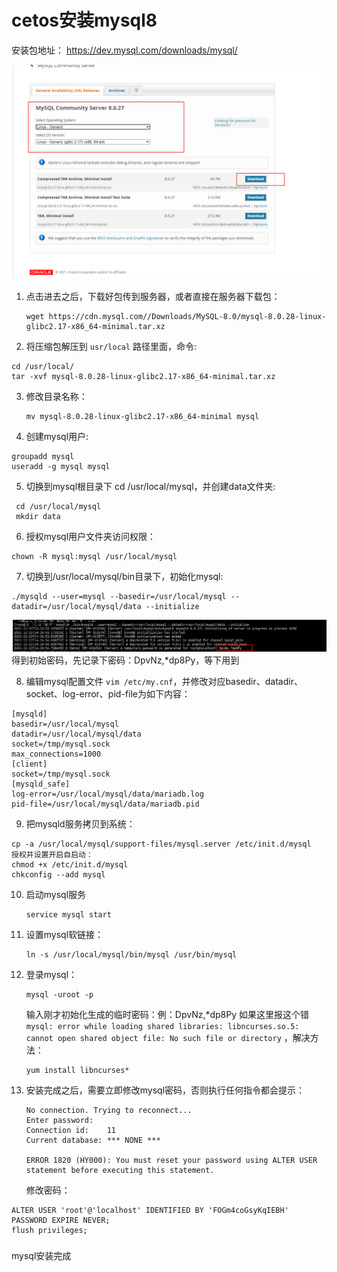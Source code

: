 # cetos安装mysql8
安装包地址： https://dev.mysql.com/downloads/mysql/

![image](../images/gpMHPRKF2ufx7kIW6cFNqhgHx5rt7LiE6uEbndIOSQU.png)

1. 点击进去之后，下载好包传到服务器，或者直接在服务器下载包：

   ``````
   wget https://cdn.mysql.com//Downloads/MySQL-8.0/mysql-8.0.28-linux-glibc2.17-x86_64-minimal.tar.xz
   ``````

2. 将压缩包解压到 `usr/local` 路径里面，命令:   

  `````
  cd /usr/local/
  tar -xvf mysql-8.0.28-linux-glibc2.17-x86_64-minimal.tar.xz
  `````

3. 修改目录名称： 

   ````
   mv mysql-8.0.28-linux-glibc2.17-x86_64-minimal mysql
   ````

4. 创建mysql用户:

  ```
  groupadd mysql
  useradd -g mysql mysql
  ```

5. 切换到mysql根目录下 cd /usr/local/mysql，并创建data文件夹:

  ````
   cd /usr/local/mysql
   mkdir data
  ````

6. 授权mysql用户文件夹访问权限：

  ````
  chown -R mysql:mysql /usr/local/mysql
  ````

7. 切换到/usr/local/mysql/bin目录下，初始化mysql:

  ````
  ./mysqld --user=mysql --basedir=/usr/local/mysql --datadir=/usr/local/mysql/data --initialize
  ````

![image](../images/62rfspFoirKElFenRNJPaiDeFIHz5k9ygizbEI6-7xQ.png)
	得到初始密码，先记录下密码：DpvNz,\*dp8Py，等下用到

8. 编辑mysql配置文件 `vim /etc/my.cnf`，并修改对应basedir、datadir、socket、log-error、pid-file为如下内容：

```Plain Text
[mysqld]
basedir=/usr/local/mysql
datadir=/usr/local/mysql/data
socket=/tmp/mysql.sock
max_connections=1000
[client]
socket=/tmp/mysql.sock
[mysqld_safe]
log-error=/usr/local/mysql/data/mariadb.log
pid-file=/usr/local/mysql/data/mariadb.pid
```
9. 把mysqld服务拷贝到系统：

  ```
  cp -a /usr/local/mysql/support-files/mysql.server /etc/init.d/mysql
  授权并设置开启自启动：
  chmod +x /etc/init.d/mysql
  chkconfig --add mysql
  ```

  

10. 启动mysql服务

    ````
    service mysql start
    ````

11. 设置mysql软链接：

    ````
    ln -s /usr/local/mysql/bin/mysql /usr/bin/mysql
    ````

12. 登录mysql：

    ```
    mysql -uroot -p
    ```

    输入刚才初始化生成的临时密码：例：DpvNz,\*dp8Py
    如果这里报这个错`mysql: error while loading shared libraries: libncurses.so.5: cannot open shared object file: No such file or directory` ，解决方法：

    ```
    yum install libncurses*
    ```

    

13. 安装完成之后，需要立即修改mysql密码，否则执行任何指令都会提示：

    ```
    No connection. Trying to reconnect...
    Enter password: 
    Connection id:    11
    Current database: *** NONE ***
    
    ERROR 1820 (HY000): You must reset your password using ALTER USER statement before executing this statement.
    ```

    修改密码：

```Plain Text
ALTER USER 'root'@'localhost' IDENTIFIED BY 'FOGm4coGsyKqIEBH' PASSWORD EXPIRE NEVER;
flush privileges;

```
### 
mysql安装完成
